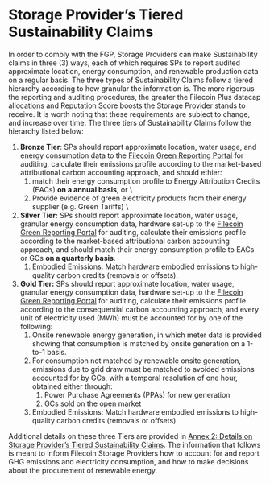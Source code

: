 # Storage Provider’s Tiered Sustainability Claims

In order to comply with the FGP, Storage Providers can make Sustainability claims in three (3) ways, each of which requires SPs to report audited approximate location, energy consumption, and renewable production data on a regular basis. The three types of Sustainability Claims follow a tiered hierarchy according to how granular the information is. The more rigorous the reporting and auditing procedures, the greater the Filecoin Plus datacap allocations and Reputation Score boosts the Storage Provider stands to receive. It is worth noting that these requirements are subject to change, and increase over time. The three tiers of Sustainability Claims follow the hierarchy listed below:

1. **Bronze Tier**: SPs should report approximate location, water usage, and energy consumption data to the [Filecoin Green Reporting Portal](storage-providers-tiered-sustainability-claims.md#bookmark=id.a3kb9cl12p8l) for auditing, calculate their emissions profile according to the market-based attributional carbon accounting approach, and should ethier:
   1. match their energy consumption profile to Energy Attribution Credits (EACs) **on a annual basis**, or \\
   2. Provide evidence of green electricity products from their energy supplier (e.g. Green Tariffs) \\
2. **Silver Tier:** SPs should report approximate location, water usage, granular energy consumption data, hardware set-up to the [Filecoin Green Reporting Portal](storage-providers-tiered-sustainability-claims.md#bookmark=id.a3kb9cl12p8l) for auditing, calculate their emissions profile according to the market-based attributional carbon accounting approach, and should match their energy consumption profile to EACs or GCs **on a quarterly basis**.
   1. Embodied Emissions: Match hardware embodied emissions to high-quality carbon credits (removals or offsets).
3. **Gold Tier:** SPs should report approximate location, water usage, granular energy consumption data, hardware set-up to the [Filecoin Green Reporting Portal](storage-providers-tiered-sustainability-claims.md#bookmark=id.a3kb9cl12p8l) for auditing, calculate their emissions profile according to the consequential carbon accounting approach, and every unit of electricity used (MWh) must be accounted for by one of the following:
   1. Onsite renewable energy generation, in which meter data is provided showing that consumption is matched by onsite generation on a 1-to-1 basis.
   2. For consumption not matched by renewable onsite generation, emissions due to grid draw must be matched to avoided emissions accounted for by GCs, with a temporal resolution of one hour, obtained either through:
      1. Power Purchase Agreements (PPAs) for new generation
      2. GCs sold on the open market
   3. Embodied Emissions: Match hardware embodied emissions to high-quality carbon credits (removals or offsets).

Additional details on these three Tiers are provided in [Annex 2: Details on Storage Provider’s Tiered Sustainability Claims](storage-providers-tiered-sustainability-claims.md#bookmark=id.j4nowpnymgs7). The information that follows is meant to inform Filecoin Storage Providers how to account for and report GHG emissions and electricity consumption, and how to make decisions about the procurement of renewable energy.
